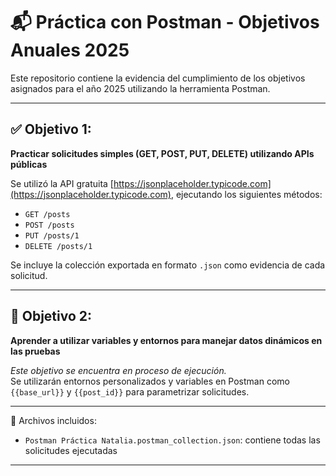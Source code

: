 # 📬 Práctica con Postman - Objetivos Anuales 2025

Este repositorio contiene la evidencia del cumplimiento de los objetivos asignados para el año 2025 utilizando la herramienta Postman.

---

## ✅ Objetivo 1:
**Practicar solicitudes simples (GET, POST, PUT, DELETE) utilizando APIs públicas**

Se utilizó la API gratuita [https://jsonplaceholder.typicode.com](https://jsonplaceholder.typicode.com), ejecutando los siguientes métodos:

- `GET /posts`
- `POST /posts`
- `PUT /posts/1`
- `DELETE /posts/1`

Se incluye la colección exportada en formato `.json` como evidencia de cada solicitud.

---

## 🔄 Objetivo 2:
**Aprender a utilizar variables y entornos para manejar datos dinámicos en las pruebas**

*Este objetivo se encuentra en proceso de ejecución.*  
Se utilizarán entornos personalizados y variables en Postman como `{{base_url}}` y `{{post_id}}` para parametrizar solicitudes.

---

📁 Archivos incluidos:
- `Postman Práctica Natalia.postman_collection.json`: contiene todas las solicitudes ejecutadas

---
